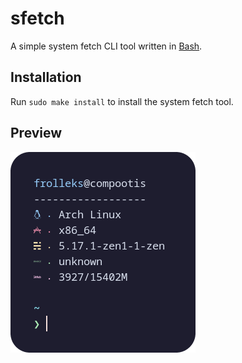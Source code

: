 # sfetch
A simple system fetch CLI tool written in [Bash](https://www.gnu.org/software/bash/).

## Installation
Run `sudo make install` to install the system fetch tool.

## Preview
![](assets/screenshot.png)